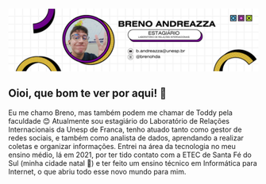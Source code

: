 ![Banner meu meu!](banner_breno.png "Sou eu")

## Oioi, que bom te ver por aqui! 👋

<p> Eu me chamo Breno, mas também podem me chamar de Toddy pela faculdade 😊 Atualmente sou estagiário do Laboratório de Relações Internacionais da Unesp de Franca,   
tenho atuado tanto como gestor de redes sociais, e também como analista de dados, aprendando a realizar coletas e organizar informações. Entrei na área da tecnologia no meu ensino médio,
lá em 2021, por ter tido contato com a ETEC de Santa Fé do Sul (minha cidade natal 🌟) e ter feito um ensino técnico em Informática para Internet, o que abriu todo esse novo mundo para mim. </p> 

<!--
**brenohda/brenohda** is a ✨ _special_ ✨ repository because its `README.md` (this file) appears on your GitHub profile.

Here are some ideas to get you started:

- 🔭 I’m currently working on ...
- 🌱 I’m currently learning ...
- 👯 I’m looking to collaborate on ...
- 🤔 I’m looking for help with ...
- 💬 Ask me about ...
- 📫 How to reach me: ...
- 😄 Pronouns: ...
- ⚡ Fun fact: ...
-->
